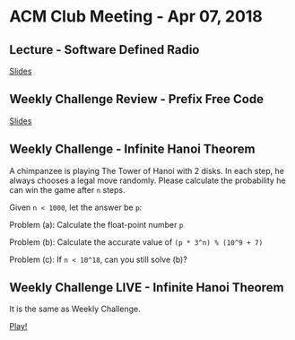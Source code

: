 ACM Club Meeting - Apr 07, 2018
===

Lecture - Software Defined Radio
---

[Slides](Software-Defined-Radio.pdf)

Weekly Challenge Review - Prefix Free Code
---

[Slides](Prefix-Free-Code.pdf)

Weekly Challenge - Infinite Hanoi Theorem
---

A chimpanzee is playing The Tower of Hanoi with 2 disks. In each step, he always chooses a legal move randomly. Please calculate the probability he can win the game after `n` steps.

Given `n < 1000`, let the answer be `p`:

Problem (a): Calculate the float-point number `p`

Problem (b): Calculate the accurate value of `(p * 3^n) % (10^9 + 7)`

Problem (c): If `n < 10^18`, can you still solve (b)?

Weekly Challenge LIVE - Infinite Hanoi Theorem
---

It is the same as Weekly Challenge.

[Play!](https://docs.google.com/forms/d/e/1FAIpQLSeJ1vUh5NO0mdcoStI5Ovu13CRdoU9mS1cAi_fv_O1DBB7aJQ/viewform)
